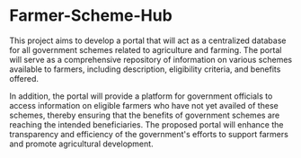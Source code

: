 # Farmer-Scheme-Hub
This project aims to develop a portal that will act as a centralized database for all government schemes related to agriculture and farming. The portal will serve as a comprehensive repository of information on various schemes available to farmers, including description, eligibility criteria, and benefits offered. 


In addition, the portal will provide a platform for government officials to access information on eligible farmers who have not yet availed of these schemes, thereby ensuring that the benefits of government schemes are reaching the intended beneficiaries. The proposed portal will enhance the transparency and efficiency of the government's efforts to support farmers and promote agricultural development.
